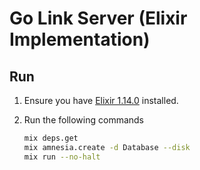 # Go Link Server (Elixir Implementation)

## Run

1.  Ensure you have [Elixir 1.14.0](https://elixir-lang.org/install.html) installed.

2.  Run the following commands

    ```bash
    mix deps.get
    mix amnesia.create -d Database --disk
    mix run --no-halt
    ```
